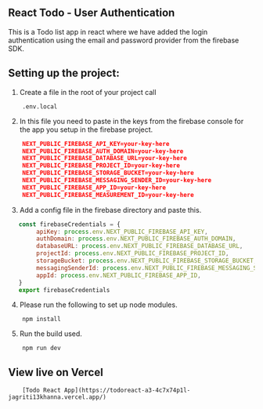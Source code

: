 ## React Todo - User Authentication

This is a Todo list app in react where we have added the login authentication using the email and password provider from the firebase SDK.

## Setting up the project:

1.  Create a file in the root of your project call
```
    .env.local
```
2. In this file you need to paste in  the keys from the firebase console for the app you setup in the firebase project.
```json
    NEXT_PUBLIC_FIREBASE_API_KEY=your-key-here
    NEXT_PUBLIC_FIREBASE_AUTH_DOMAIN=your-key-here
    NEXT_PUBLIC_FIREBASE_DATABASE_URL=your-key-here
    NEXT_PUBLIC_FIREBASE_PROJECT_ID=your-key-here
    NEXT_PUBLIC_FIREBASE_STORAGE_BUCKET=your-key-here
    NEXT_PUBLIC_FIREBASE_MESSAGING_SENDER_ID=your-key-here
    NEXT_PUBLIC_FIREBASE_APP_ID=your-key-here
    NEXT_PUBLIC_FIREBASE_MEASUREMENT_ID=your-key-here
``` 
3. Add a config file in the firebase directory and paste this.
```javascript
   const firebaseCredentials = {
        apiKey: process.env.NEXT_PUBLIC_FIREBASE_API_KEY,
        authDomain: process.env.NEXT_PUBLIC_FIREBASE_AUTH_DOMAIN,
        databaseURL: process.env.NEXT_PUBLIC_FIREBASE_DATABASE_URL,
        projectId: process.env.NEXT_PUBLIC_FIREBASE_PROJECT_ID,
        storageBucket: process.env.NEXT_PUBLIC_FIREBASE_STORAGE_BUCKET,
        messagingSenderId: process.env.NEXT_PUBLIC_FIREBASE_MESSAGING_SENDER_ID,
        appId: process.env.NEXT_PUBLIC_FIREBASE_APP_ID,
   }
   export firebaseCredentials
```
4. Please run the following to set up node modules.
```
    npm install
```
5. Run the build used.
```
    npm run dev
```

## View live on Vercel

```
    [Todo React App](https://todoreact-a3-4c7x74p1l-jagriti13khanna.vercel.app/)
```